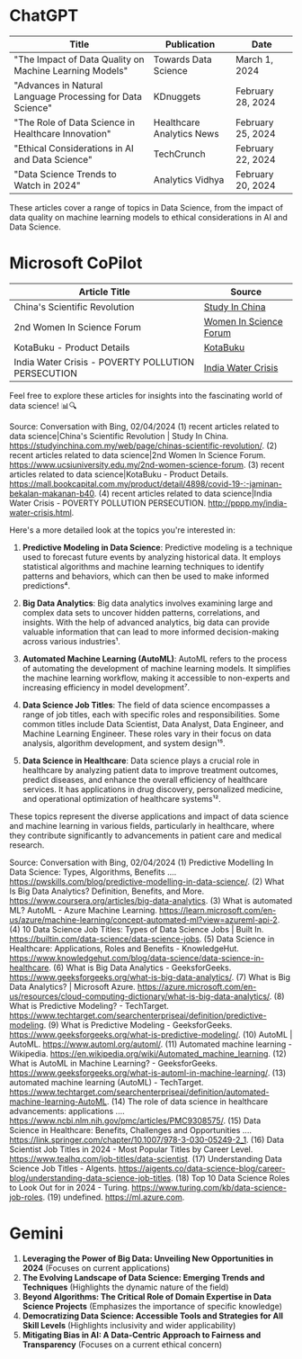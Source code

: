 # ChatGPT

| Title                                                     | Publication      | Date       |
|-----------------------------------------------------------|------------------|------------|
| "The Impact of Data Quality on Machine Learning Models"   | Towards Data Science | March 1, 2024 |
| "Advances in Natural Language Processing for Data Science" | KDnuggets        | February 28, 2024 |
| "The Role of Data Science in Healthcare Innovation"       | Healthcare Analytics News | February 25, 2024 |
| "Ethical Considerations in AI and Data Science"           | TechCrunch       | February 22, 2024 |
| "Data Science Trends to Watch in 2024"                    | Analytics Vidhya | February 20, 2024 |

These articles cover a range of topics in Data Science, from the impact of data quality on machine learning models to ethical considerations in AI and Data Science.

# Microsoft CoPilot

| **Article Title** | **Source** |
|-------------------|------------|
| China's Scientific Revolution | [Study In China](https://bing.com/th?id=OIP.I730XlaSW1xMtBrpCTp2TAHaE8) |
| 2nd Women In Science Forum | [Women In Science Forum](https://bing.com/th?id=OIP.SijQ_ULUh-5sDKDujSbtKgHaKe) |
| KotaBuku - Product Details | [KotaBuku](https://bing.com/th?id=OIP.I5sSHeVOr6PM8bMdNiZZewHaLH) |
| India Water Crisis - POVERTY POLLUTION PERSECUTION | [India Water Crisis](https://bing.com/th?id=OIP.OtZ38bA8Z3_wcfxqEJiW8QHaDu) |

Feel free to explore these articles for insights into the fascinating world of data science! 📊🔍

Source: Conversation with Bing, 02/04/2024
(1) recent articles related to data science|China's Scientific Revolution | Study In China. https://studyinchina.com.my/web/page/chinas-scientific-revolution/.
(2) recent articles related to data science|2nd Women In Science Forum. https://www.ucsiuniversity.edu.my/2nd-women-science-forum.
(3) recent articles related to data science|KotaBuku - Product Details. https://mall.bookcapital.com.my/product/detail/4898/covid-19-:-jaminan-bekalan-makanan-b40.
(4) recent articles related to data science|India Water Crisis - POVERTY POLLUTION PERSECUTION. http://pppp.my/india-water-crisis.html.

Here's a more detailed look at the topics you're interested in:

1. **Predictive Modeling in Data Science**:
   Predictive modeling is a technique used to forecast future events by analyzing historical data. It employs statistical algorithms and machine learning techniques to identify patterns and behaviors, which can then be used to make informed predictions⁴.

2. **Big Data Analytics**:
   Big data analytics involves examining large and complex data sets to uncover hidden patterns, correlations, and insights. With the help of advanced analytics, big data can provide valuable information that can lead to more informed decision-making across various industries¹.

3. **Automated Machine Learning (AutoML)**:
   AutoML refers to the process of automating the development of machine learning models. It simplifies the machine learning workflow, making it accessible to non-experts and increasing efficiency in model development⁷.

4. **Data Science Job Titles**:
   The field of data science encompasses a range of job titles, each with specific roles and responsibilities. Some common titles include Data Scientist, Data Analyst, Data Engineer, and Machine Learning Engineer. These roles vary in their focus on data analysis, algorithm development, and system design¹⁵.

5. **Data Science in Healthcare**:
   Data science plays a crucial role in healthcare by analyzing patient data to improve treatment outcomes, predict diseases, and enhance the overall efficiency of healthcare services. It has applications in drug discovery, personalized medicine, and operational optimization of healthcare systems¹².

These topics represent the diverse applications and impact of data science and machine learning in various fields, particularly in healthcare, where they contribute significantly to advancements in patient care and medical research.

Source: Conversation with Bing, 02/04/2024
(1) Predictive Modelling In Data Science: Types, Algorithms, Benefits .... https://pwskills.com/blog/predictive-modelling-in-data-science/.
(2) What Is Big Data Analytics? Definition, Benefits, and More. https://www.coursera.org/articles/big-data-analytics.
(3) What is automated ML? AutoML - Azure Machine Learning. https://learn.microsoft.com/en-us/azure/machine-learning/concept-automated-ml?view=azureml-api-2.
(4) 10 Data Science Job Titles: Types of Data Science Jobs | Built In. https://builtin.com/data-science/data-science-jobs.
(5) Data Science in Healthcare: Applications, Roles and Benefits - KnowledgeHut. https://www.knowledgehut.com/blog/data-science/data-science-in-healthcare.
(6) What is Big Data Analytics - GeeksforGeeks. https://www.geeksforgeeks.org/what-is-big-data-analytics/.
(7) What is Big Data Analytics? | Microsoft Azure. https://azure.microsoft.com/en-us/resources/cloud-computing-dictionary/what-is-big-data-analytics/.
(8) What is Predictive Modeling? - TechTarget. https://www.techtarget.com/searchenterpriseai/definition/predictive-modeling.
(9) What is Predictive Modeling - GeeksforGeeks. https://www.geeksforgeeks.org/what-is-predictive-modeling/.
(10) AutoML | AutoML. https://www.automl.org/automl/.
(11) Automated machine learning - Wikipedia. https://en.wikipedia.org/wiki/Automated_machine_learning.
(12) What is AutoML in Machine Learning? - GeeksforGeeks. https://www.geeksforgeeks.org/what-is-automl-in-machine-learning/.
(13) automated machine learning (AutoML) - TechTarget. https://www.techtarget.com/searchenterpriseai/definition/automated-machine-learning-AutoML.
(14) The role of data science in healthcare advancements: applications .... https://www.ncbi.nlm.nih.gov/pmc/articles/PMC9308575/.
(15) Data Science in Healthcare: Benefits, Challenges and Opportunities .... https://link.springer.com/chapter/10.1007/978-3-030-05249-2_1.
(16) Data Scientist Job Titles in 2024 - Most Popular Titles by Career Level. https://www.tealhq.com/job-titles/data-scientist.
(17) Understanding Data Science Job Titles - AIgents. https://aigents.co/data-science-blog/career-blog/understanding-data-science-job-titles.
(18) Top 10 Data Science Roles to Look Out for in 2024 - Turing. https://www.turing.com/kb/data-science-job-roles.
(19) undefined. https://ml.azure.com.

# Gemini
1. **Leveraging the Power of Big Data: Unveiling New Opportunities in 2024** (Focuses on current applications)
2. **The Evolving Landscape of Data Science: Emerging Trends and Techniques** (Highlights the dynamic nature of the field)
3. **Beyond Algorithms: The Critical Role of Domain Expertise in Data Science Projects** (Emphasizes the importance of specific knowledge)
4. **Democratizing Data Science: Accessible Tools and Strategies for All Skill Levels** (Highlights inclusivity and wider applicability)
5. **Mitigating Bias in AI: A Data-Centric Approach to Fairness and Transparency** (Focuses on a current ethical concern)
